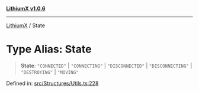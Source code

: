 [**LithiumX v1.0.6**](../README.md)

***

[LithiumX](../globals.md) / State

# Type Alias: State

> **State**: `"CONNECTED"` \| `"CONNECTING"` \| `"DISCONNECTED"` \| `"DISCONNECTING"` \| `"DESTROYING"` \| `"MOVING"`

Defined in: [src/Structures/Utils.ts:228](https://github.com/anantix-network/LithiumX/blob/50b399548f48d78c1c57a0dfe99d487d3da44bc6/src/Structures/Utils.ts#L228)
